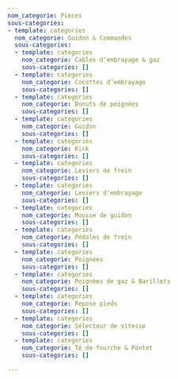 ```yaml
---
nom_categorie: Pièces
sous-categories:
- template: categories
  nom_categorie: Guidon & Commandes
  sous-categories:
  - template: categories
    nom_categorie: Cables d’embrayage & gaz
    sous-categories: []
  - template: categories
    nom_categorie: Cocottes d’embrayage
    sous-categories: []
  - template: categories
    nom_categorie: Donuts de poignées
    sous-categories: []
  - template: categories
    nom_categorie: Guidon
    sous-categories: []
  - template: categories
    nom_categorie: Kick
    sous-categories: []
  - template: categories
    nom_categorie: Leviers de frein
    sous-categories: []
  - template: categories
    nom_categorie: Leviers d'embrayage
    sous-categories: []
  - template: categories
    nom_categorie: Mousse de guidon
    sous-categories: []
  - template: categories
    nom_categorie: Pédales de frein
    sous-categories: []
  - template: categories
    nom_categorie: Poignées
    sous-categories: []
  - template: categories
    nom_categorie: Poignées de gaz & Barillets
    sous-categories: []
  - template: categories
    nom_categorie: Repose pieds
    sous-categories: []
  - template: categories
    nom_categorie: Sélecteur de vitesse
    sous-categories: []
  - template: categories
    nom_categorie: Té de fourche & Pontet
    sous-categories: []

---
```

